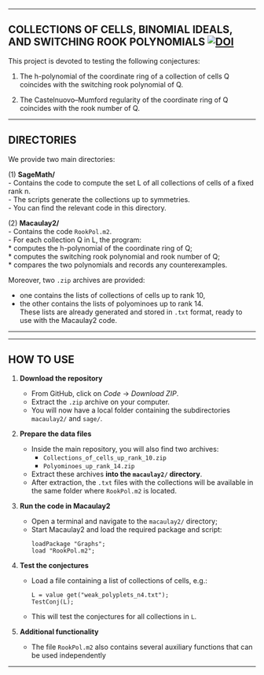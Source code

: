 ---------------------------------------------------------------------------------------------------
 COLLECTIONS OF CELLS, BINOMIAL IDEALS, AND SWITCHING ROOK POLYNOMIALS 
[![DOI](https://zenodo.org/badge/1055459624.svg)](https://doi.org/10.5281/zenodo.17108919)
---------------------------------------------------------------------------------------------------

This project is devoted to testing the following conjectures:

   1. The h-polynomial of the coordinate ring of a collection of cells Q 
      coincides with the switching rook polynomial of Q.

   2. The Castelnuovo–Mumford regularity of the coordinate ring of Q 
      coincides with the rook number of Q.

---------------------------------------------------------------------------------------------------
 DIRECTORIES
---------------------------------------------------------------------------------------------------

We provide two main directories:

(1) **SageMath/**  
    - Contains the code to compute the set L of all collections of cells of a fixed rank n.  
    - The scripts generate the collections up to symmetries.  
    - You can find the relevant code in this directory.

(2) **Macaulay2/**  
    - Contains the code `RookPol.m2`.  
    - For each collection Q in L, the program:  
        * computes the h-polynomial of the coordinate ring of Q;  
        * computes the switching rook polynomial and rook number of Q;  
        * compares the two polynomials and records any counterexamples.

Moreover, two `.zip` archives are provided:  
- one contains the lists of collections of cells up to rank 10,  
- the other contains the lists of polyominoes up to rank 14.  
These lists are already generated and stored in `.txt` format, ready to use with the Macaulay2 code.  

---------------------------------------------------------------------------------------------------

---------------------------------------------------------------------------------------------------
 HOW TO USE
---------------------------------------------------------------------------------------------------

1. **Download the repository**  
   - From GitHub, click on *Code* → *Download ZIP*.  
   - Extract the `.zip` archive on your computer.  
   - You will now have a local folder containing the subdirectories `macaulay2/` and `sage/`.

2. **Prepare the data files**  
   - Inside the main repository, you will also find two archives:  
       * `Collections_of_cells_up_rank_10.zip`  
       * `Polyominoes_up_rank_14.zip`  
   - Extract these archives **into the `macaulay2/` directory**.  
   - After extraction, the `.txt` files with the collections will be available in the same folder where `RookPol.m2` is located.

3. **Run the code in Macaulay2**  
   - Open a terminal and navigate to the `macaulay2/` directory;
   - Start Macaulay2 and load the required package and script:  
     ```
     loadPackage "Graphs";
     load "RookPol.m2";
     ```

4. **Test the conjectures**  
   - Load a file containing a list of collections of cells, e.g.:
     ```
     L = value get("weak_polyplets_n4.txt");
     TestConj(L);
     ```
   - This will test the conjectures for all collections in `L`.

5. **Additional functionality**  
   - The file `RookPol.m2` also contains several auxiliary functions that can be used independently

---

